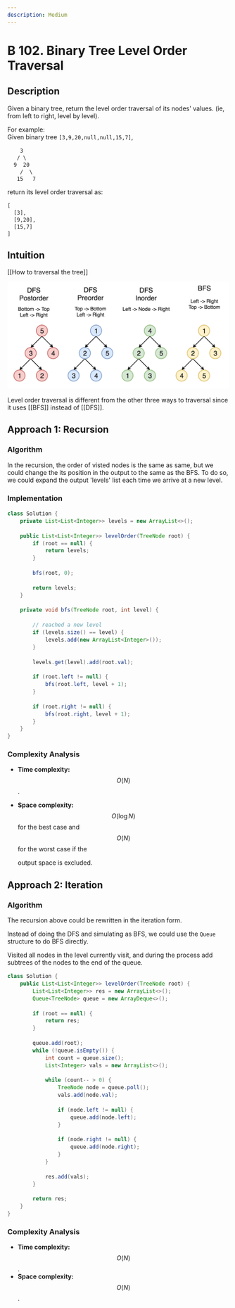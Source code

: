 ```yaml
---
description: Medium
---
```


# B 102. Binary Tree Level Order Traversal

## Description

Given a binary tree, return the level order traversal of its nodes' values. \(ie, from left to right, level by level\).

For example:  
Given binary tree `[3,9,20,null,null,15,7]`,  


```text
    3
   / \
  9  20
    /  \
   15   7
```

return its level order traversal as:  


```text
[
  [3],
  [9,20],
  [15,7]
]
```

## Intuition

\[\[How to traversal the tree\]\]

![](../../../.gitbook/assets/image%20%28140%29.png)

Level order traversal is different from the other three ways to traversal since it uses \[\[BFS\]\] instead of \[\[DFS\]\].

## Approach 1: Recursion

### Algorithm

In the recursion, the order of visted nodes is the same as same, but we could change the its position in the output to the same as the BFS. To do so, we could expand the output 'levels' list each time we arrive at a new level.

### Implementation

```java
class Solution {
    private List<List<Integer>> levels = new ArrayList<>();

    public List<List<Integer>> levelOrder(TreeNode root) {
        if (root == null) {
            return levels;
        }

        bfs(root, 0);

        return levels;
    }

    private void bfs(TreeNode root, int level) {

        // reached a new level
        if (levels.size() == level) {
            levels.add(new ArrayList<Integer>());
        }

        levels.get(level).add(root.val);

        if (root.left != null) {
            bfs(root.left, level + 1);
        }

        if (root.right != null) {
            bfs(root.right, level + 1);
        }
    }
}
```

### Complexity Analysis

* **Time complexity:** $$O(N)$$.
* **Space complexity:** $$O(\log N)$$ for the best case and $$O(N)$$ for the worst case if the

  output space is excluded.

## Approach 2: Iteration

### Algorithm

The recursion above could be rewritten in the iteration form.

Instead of doing the DFS and simulating as BFS, we could use the `Queue` structure to do BFS directly.

Visited all nodes in the level currently visit, and during the process add subtrees of the nodes to the end of the queue.

```java
class Solution {
    public List<List<Integer>> levelOrder(TreeNode root) {
        List<List<Integer>> res = new ArrayList<>();
        Queue<TreeNode> queue = new ArrayDeque<>();

        if (root == null) {
            return res;
        }

        queue.add(root);
        while (!queue.isEmpty()) {
            int count = queue.size();
            List<Integer> vals = new ArrayList<>();

            while (count-- > 0) {
                TreeNode node = queue.poll();
                vals.add(node.val);

                if (node.left != null) {
                    queue.add(node.left);
                }

                if (node.right != null) {
                    queue.add(node.right);
                }
            }

            res.add(vals);
        }

        return res;
    }
}
```

### Complexity Analysis

* **Time complexity:** $$O(N)$$.
* **Space complexity:** $$O(N)$$.

